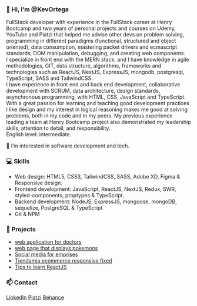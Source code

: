 ### 👋 Hi, I’m @KevOrtega
 FullStack developer with experience in the FullStack career at Henry Bootcamp and two years of personal projects and courses on Udemy, YouTube and Platzi that helped me advise other devs on problem solving, programming in different paradigms (functional, structured and object oriented), data consumption, mastering packet drivers and ecmascript standards, DOM manipulation, debugging, and creating web components.
<br>
 I specialize in front end with the MERN stack, and I have knowledge in agile methodologies, GIT, data structure, algorithms, frameworks and technologies such as ReactJS, NextJS, ExpressJS, mongodb, postgresql, TypeScript, SASS and TailwindCSS.
<br>
 I have experience in front end and back end development, collaborative development with SCRUM, data architecture, design standards, asynchronous programming, with HTML, CSS, JavaScript and TypeScript. With a great passion for learning and teaching good development practices
<br>
 I like design and my interest in logical reasoning makes me good at solving problems, both in my code and in my peers. My previous experience leading a team at Henry Bootcamp project also demonstrated my leadership skills, attention to detail, and responsibility. 
<br>
 English level: intermediate.

👀 I’m interested in software development and tech.

### 💻 Skills
- Web design: HTML5, CSS3, TailwindCSS, SASS, Adobe XD, Figma & Responsive design.
- Frontend development: JavaScript, ReactJS, NextJS, Redux, SWR, styled-components, proptypes & TypeScript.
- Backend development: NodeJS, ExpressJS, mongoose, mongoDB, sequelize, PostgreSQL & TypeScript
- Git & NPM

### 🚀 Projects
- [web application for doctors](https://github.com/KevOrtega/HealthMatters)
- [web page that displays pokemons](https://github.com/KevOrtega/pi-pokemon-front)
- [Social media for emprises](https://github.com/KevOrtega/Trademark-front)
- [Tiendamia ecommerce responsive fixed](https://github.com/KevOrtega/Tiendamia)
- [Tips to learn ReactJS](https://github.com/KevOrtega/React-Tips)
  
### 📫 Contact
[LinkedIn](https://www.linkedin.com/in/kevortega/)
[Platzi](https://platzi.com/p/kevortega/)
[Behance](https://www.behance.net/kevinortega4)
